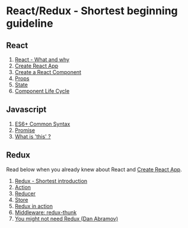# React/Redux - Shortest beginning guideline

## React
1. [React - What and why](react1.md)
2. [Create React App](react2.md)
3. [Create a React Component](react3.md)
4. [Props](react4.md)
5. [State](react5.md)
6. [Component Life Cycle](react6.md)

## Javascript
1. [ES6+ Common Syntax](es6plus.md)
2. [Promise](promise.md)
3. [What is 'this' ?](whatIsThis.md)

## Redux
Read below when you already knew about React and [Create React App](react2.md).

1. [Redux - Shortest introduction](redux1.md)
2. [Action](redux2.md)
3. [Reducer](redux3.md)
4. [Store](redux4.md)
5. [Redux in action](redux5.md)
6. [Middleware: redux-thunk](redux6.md)
7. [You might not need Redux (Dan Abramov)](https://medium.com/@dan_abramov/you-might-not-need-redux-be46360cf367)

##
